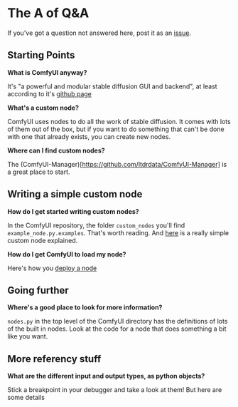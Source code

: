# The A of Q&A

If you've got a question not answered here, post it as an [issue](https://github.com/chrisgoringe/Comfy-Custom-Node-How-To/issues).

## Starting Points

**What is ComfyUI anyway?**

It's "a powerful and modular stable diffusion GUI and backend", at least according to it's [github page](https://github.com/comfyanonymous/ComfyUI)

**What's a custom node?**

ComfyUI uses nodes to do all the work of stable diffusion. It comes with lots of them out of the box, but if you want to do something that can't be done with one that already exists, you can create new nodes.

**Where can I find custom nodes?**

The (ComfyUI-Manager)[https://github.com/ltdrdata/ComfyUI-Manager] is a great place to start.

## Writing a simple custom node

**How do I get started writing custom nodes?**

In the ComfyUI repository, the folder `custom_nodes` you'll find `example_node.py.examples`. That's worth reading. And [here](./answers/simple_node.md) is a really simple custom node explained.

**How do I get ComfyUI to load my node?**

Here's how you [deploy a node](./answers/deploying%20a%20custom%20node.md)

## Going further

**Where's a good place to look for more information?**

`nodes.py` in the top level of the ComfyUI directory has the definitions of lots of the built in nodes. Look at the code for a node that does something a bit like you want.

## More referency stuff

**What are the different input and output types, as python objects?**

Stick a breakpoint in your debugger and take a look at them! But here are some details